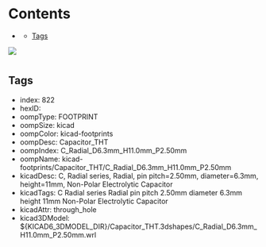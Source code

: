 



Contents
========

* [](#)
	* [Tags](#tags)
  
![][im]
# 

## Tags

- index: 822
- hexID: 
- oompType: FOOTPRINT
- oompSize: kicad
- oompColor: kicad-footprints
- oompDesc: Capacitor_THT
- oompIndex: C_Radial_D6.3mm_H11.0mm_P2.50mm
- oompName: kicad-footprints/Capacitor_THT/C_Radial_D6.3mm_H11.0mm_P2.50mm
- kicadDesc: C, Radial series, Radial, pin pitch=2.50mm, diameter=6.3mm, height=11mm, Non-Polar Electrolytic Capacitor
- kicadTags: C Radial series Radial pin pitch 2.50mm diameter 6.3mm height 11mm Non-Polar Electrolytic Capacitor
- kicadAttr: through_hole
- kicad3DModel: ${KICAD6_3DMODEL_DIR}/Capacitor_THT.3dshapes/C_Radial_D6.3mm_H11.0mm_P2.50mm.wrl



[im]: image.png
